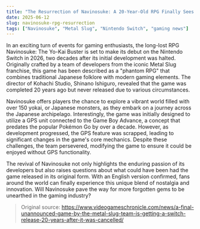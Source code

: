 ```yaml
---
title: "The Resurrection of Navinosuke: A 20-Year-Old RPG Finally Sees the Light of Day"
date: 2025-06-12
slug: navinosuke-rpg-resurrection
tags: ["Navinosuke", "Metal Slug", "Nintendo Switch", "gaming news"]
---
```


In an exciting turn of events for gaming enthusiasts, the long-lost RPG Navinosuke: The Yo-Kai Buster is set to make its debut on the Nintendo Switch in 2026, two decades after its initial development was halted. Originally crafted by a team of developers from the iconic Metal Slug franchise, this game has been described as a "phantom RPG" that combines traditional Japanese folklore with modern gaming elements. The director of Kohachi Studio, Shinano Ishiguro, revealed that the game was completed 20 years ago but never released due to various circumstances.

Navinosuke offers players the chance to explore a vibrant world filled with over 150 yokai, or Japanese monsters, as they embark on a journey across the Japanese archipelago. Interestingly, the game was initially designed to utilize a GPS unit connected to the Game Boy Advance, a concept that predates the popular Pokémon Go by over a decade. However, as development progressed, the GPS feature was scrapped, leading to significant changes in the game's core mechanics. Despite these challenges, the team persevered, modifying the game to ensure it could be enjoyed without GPS functionality.

The revival of Navinosuke not only highlights the enduring passion of its developers but also raises questions about what could have been had the game released in its original form. With an English version confirmed, fans around the world can finally experience this unique blend of nostalgia and innovation. Will Navinosuke pave the way for more forgotten gems to be unearthed in the gaming industry?

> Original source: https://www.videogameschronicle.com/news/a-final-unannounced-game-by-the-metal-slug-team-is-getting-a-switch-release-20-years-after-it-was-cancelled/